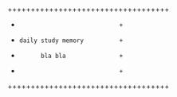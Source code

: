 +++++++++++++++++++++++++++++++++++
+                                 +
+     daily study memory          +
+           bla bla               +
+                                 + 
+++++++++++++++++++++++++++++++++++
